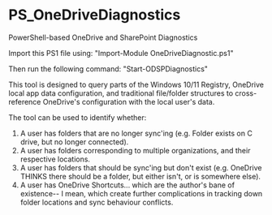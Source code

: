# PS_OneDriveDiagnostics
PowerShell-based OneDrive and SharePoint Diagnostics

Import this PS1 file using:
"Import-Module OneDriveDiagnostic.ps1"

Then run the following command: "Start-ODSPDiagnostics"

This tool is designed to query parts of the Windows 10/11 Registry, OneDrive local app data configuration, and traditional file/folder structures to cross-reference OneDrive's configuration with the local user's data.

The tool can be used to identify whether:
1. A user has folders that are no longer sync'ing (e.g. Folder exists on C drive, but no longer connected).
2. A user has folders corresponding to multiple organizations, and their respective locations.
3. A user has folders that should be sync'ing but don't exist (e.g. OneDrive THINKS there should be a folder, but either isn't, or is somewhere else).
4. A user has OneDrive Shortcuts... which are the author's bane of existence-- I mean, which create further complications in tracking down folder locations and sync behaviour conflicts.
